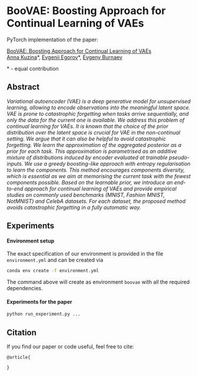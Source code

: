 # BooVAE: Boosting Approach for Continual Learning of VAEs


PyTorch implementation of the paper:
 
 [BooVAE: Boosting Approach for Continual Learning of VAEs]()\
 [Anna Kuzina](https://akuzina.github.io/)\*, [Evgenii Egorov](http://evgenii-egorov.github.io)\*, [Evgeny Burnaev](https://faculty.skoltech.ru/people/evgenyburnaev)
 
 \* - equal contribution

## Abstract
*Variational autoencoder (VAE) is a deep generative model for unsupervised learning, allowing to encode observations into the meaningful latent space. VAE is prone to catastrophic forgetting when tasks arrive sequentially, and only the data for the current one is available. We address this problem of continual learning for VAEs. It is known that the choice of the prior distribution over the latent space is crucial for VAE in the non-continual setting. We argue that it can also be helpful to avoid catastrophic forgetting. We learn the approximation of the aggregated posterior as a prior for each task. This approximation is parametrised as an additive mixture of distributions induced by encoder evaluated at trainable pseudo-inputs. We use a greedy boosting-like approach with entropy regularisation to learn the components. This method encourages components diversity, which is essential as we aim at memorising the current task with the fewest components possible. Based on the learnable prior, we introduce an end-to-end approach for continual learning of VAEs and provide empirical studies on commonly used benchmarks (MNIST, Fashion MNIST, NotMNIST) and CelebA datasets. For each dataset, the proposed method avoids catastrophic forgetting in a fully automatic way.*


## Experiments
#### Environment setup
 
The exact specification of our environment is provided in the file `environment.yml` and
can be created via 
```bash
conda env create -f environment.yml
```

The command above will create as environment `boovae` with all the required dependencies. 

#### Experiments for the paper
```bash
python run_experiment.py ...
```

## Citation
If you find our paper or code useful, feel free to cite:
```text
@article{

} 
```


